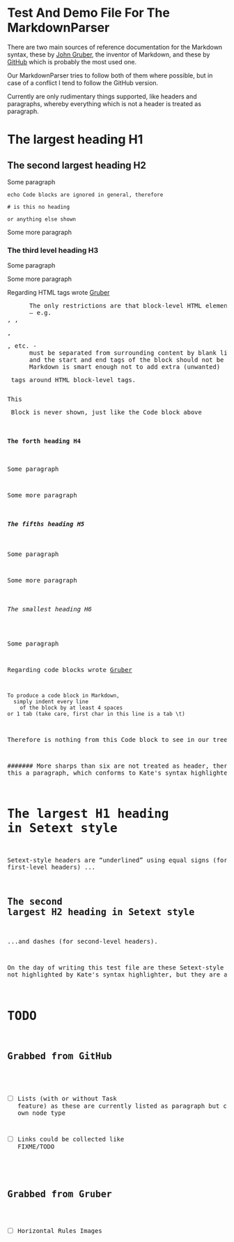 # Test And Demo File For The MarkdownParser
There are two main sources of reference documentation for the Markdown syntax,
these by [John Gruber][1], the inventor of Markdown, and these by [GitHub][2]
which is probably the most used one.

Our MarkdownParser tries to follow both of them where possible, but in case of
a conflict I tend to follow the GitHub version.

Currently are only rudimentary things supported, like headers and paragraphs,
whereby everything which is not a header is treated as paragraph.

# The largest heading H1
## The second largest heading H2
Some paragraph

```foo
echo Code blocks are ignored in general, therefore

# is this no heading

or anything else shown
```
Some more paragraph

### The third level heading H3
Some paragraph

Some more paragraph

Regarding HTML tags wrote [Gruber][1]

<pre>
      The only restrictions are that block-level HTML elements
      — e.g. <div>, <table>, <pre>, <p>, etc. -
      must be separated from surrounding content by blank lines,
      and the start and end tags of the block should not be indented with tabs or spaces.
      Markdown is smart enough not to add extra (unwanted) <p> tags around HTML block-level tags.
</pre>

This <pre> Block is never shown, just like the Code block above

#### The forth heading H4
Some paragraph

Some more paragraph

##### The fifths heading H5
Some paragraph

Some more paragraph

###### The smallest heading H6
Some paragraph

Regarding code blocks wrote [Gruber][1]

    To produce a code block in Markdown,
      simply indent every line
        of the block by at least 4 spaces
	or 1 tab (take care, first char in this line is a tab \t)

Therefore is nothing from this Code block to see in our tree!

####### More sharps than six are not treated as header, therefore
is this a paragraph, which conforms to Kate's syntax highlighter.

The largest H1 heading in Setext style
======================================
Setext-style headers are “underlined” using equal signs (for first-level headers) ...

The second largest H2 heading in Setext style
---------------------------------------------
...and dashes (for second-level headers).

On the day of writing this test file are these Setext-style headers not
highlighted by Kate's syntax highlighter, but they are allowed by [Gruber][1].

# TODO

## Grabbed from GitHub

- [ ] Lists (with or without Task feature) as these are currently listed as
      paragraph but could become an own node type
- [ ] Links could be collected like FIXME/TODO


## Grabbed from Gruber

- [ ] Horizontal Rules
Images

[1]: https://daringfireball.net/projects/markdown/syntax
[2]: https://help.github.com/articles/basic-writing-and-formatting-syntax
